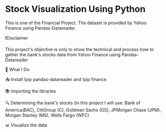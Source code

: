 # Stock Visualization Using Python

This is one of the Financial Project. The dataset is provided by Yahoo Finance using Pandas-Datareader.


❗️Disclaimer

This project's objective is only to show the technical and process how to gather the bank's stocks data from Yahoo Finance using Pandas-Datareader


📝 What I Do

📥 Install !pip pandas-datareader and !pip finance

📚 Importing the libraries

🔍 Determining the bank's stocks (in this project I will use: Bank of America(BAC), CitiGroup (C), Goldman Sachs (GS), JPMorgan Chase (JPM), Morgan Stanley (MS), Wells Fargo (WFC)

📊 Visualize the data 
